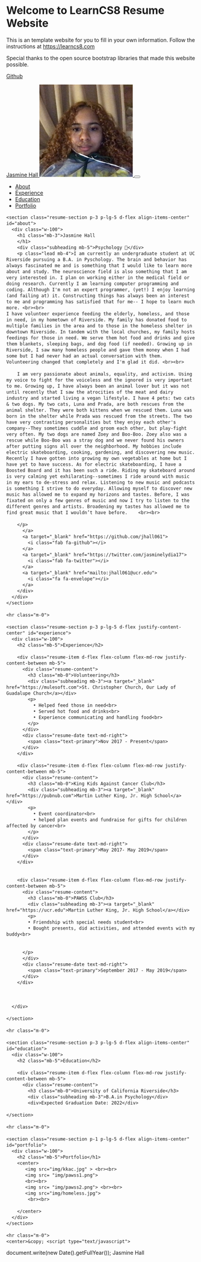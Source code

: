 
# Welcome to LearnCS8 Resume Website

This is an template website for you to fill in your own information. Follow the instructions at https://learncs8.com

Special thanks to the open source bootstrap libraries that made this website possible. 
<!DOCTYPE html>
<html lang="en">
<!DOCTYPE html>
<!DOCTYPE html>

 <a href="https://github.com/jhall061/Jasmine-website.git">Github</a>
<head> 

  <meta charset='UTF-8'>
  <meta name="viewport" content="width=device-width, initial-scale=1, shrink-to-fit=no">
  <link rel="shortcut icon" href="img/rainbow.ico">
  <meta name="description" content="">
  <meta name="author" content="">

  <title>Jasmine Hall- Student & Full-time Vegan </title>

  <!-- Bootstrap core CSS -->
  <link href="vendor/bootstrap/css/bootstrap.min.css" rel="stylesheet">

  <!-- Custom fonts for this template -->
  <link href="https://fonts.googleapis.com/css?family=Saira+Extra+Condensed:500,700" rel="stylesheet">
  <link href="https://fonts.googleapis.com/css?family=Muli:400,400i,800,800i" rel="stylesheet">
  <link href="vendor/fontawesome-free/css/all.min.css" rel="stylesheet">

  <!-- Custom styles for this template -->
  <link href="css/resume.min.css" rel="stylesheet">

</head>

<body id="page-top">
  <nav class="navbar navbar-expand-lg navbar-dark bg-primary fixed-top" id="sideNav">
    <a class="navbar-brand js-scroll-trigger" href="#page-top">
      <span class="d-block d-lg-none">Jasmine Hall</span>
      <span class="d-none d-lg-block">
        <img class="img-fluid img-profile rounded-circle mx-auto mb-2" src="img/jasminehall.jpg" alt="Profile Picture">
      </span>
    </a>
    <button class="navbar-toggler" type="button" data-toggle="collapse" data-target="#navbarSupportedContent" aria-controls="navbarSupportedContent" aria-expanded="false" aria-label="Toggle navigation">
      <span class="navbar-toggler-icon"></span>
    </button>
    <div class="collapse navbar-collapse" id="navbarSupportedContent">
      <ul class="navbar-nav">
        <li class="nav-item">
          <a class="nav-link js-scroll-trigger" href="#about">About</a>
        </li>
        <li class="nav-item">
          <a class="nav-link js-scroll-trigger" href="#experience">Experience</a>
        </li>
        <li class="nav-item">
          <a class="nav-link js-scroll-trigger" href="#education">Education</a>
        </li>
        <li class="nav-item">
          <a class="nav-link js-scroll-trigger" href="#portfolio">Portfolio</a>
        </li>
      </ul>
    </div>
  </div>
  </nav>

  <div class="container-fluid p-0">

    <section class="resume-section p-3 p-lg-5 d-flex align-items-center" id="about">
      <div class="w-100">
        <h1 class="mb-3">Jasmine Hall
        </h1>
        <div class="subheading mb-5">Psychology 🧠</div>
        <p class="lead mb-4">I am currently an undergraduate student at UC Riverside pursuing a B.A. in Pyschology. The brain and behavior has always fascinated me and is something that I would like to learn more about and study. The neuroscience field is also something that I am very interested in. I plan on working either in the medical field or doing research. Currently I am learning computer programming and coding. Although I'm not an expert programmer, (yet!) I enjoy learning (and failing at) it. Constructing things has always been an interest to me and programming has satisfied that for me-- I hope to learn much more. <br><br>
    I have volunteer experience feeding the elderly, homeless, and those in need, in my hometown of Riverside. My family has donated food to multiple families in the area and to those in the homeless shelter in downtown Riverside. In tandem with the local churches, my family hosts feedings for those in need. We serve them hot food and drinks and give them blankets, sleeping bags, and dog food (if needed). Growing up in Riverside, I saw many homeless people and gave them money when I had some but I had never had an actual conversation with them. Volunteering changed that completely and I'm glad it did. <br><br>
        
        I am very passionate about animals, equality, and activism. Using my voice to fight for the voiceless and the ignored is very important to me. Growing up, I have always been an animal lover but it was not until recently that I saw the atrocities of the meat and dairy industry and started living a vegan lifestyle. I have 4 pets: two cats & two dogs. My two cats, Luna and Prada, are both rescues from the animal shelter. They were both kittens when we rescued them. Luna was born in the shelter while Prada was rescued from the streets. The two have very contrasting personalities but they enjoy each other's company--They sometimes cuddle and groom each other, but play-fight very often. My two dogs are named Zoey and Boo-Boo. Zoey also was a rescue while Boo-Boo was a stray dog and we never found his owners after putting signs all over the neighborhood. My hobbies include electric skateboarding, cooking, gardening, and discovering new music. Recently I have gotten into growing my own vegetables at home but I have yet to have success. As for electric skateboarding, I have a Boosted Board and it has been such a ride. Riding my skateboard around is very calming yet exhilarating--sometimes I ride around with music in my ears to de-stress and relax. Listening to new music and podcasts is something I strive to do everyday. Allowing myself to discover new music has allowed me to expand my horizons and tastes. Before, I was fixated on only a few genres of music and now I try to listen to the different genres and artists. Broadening my tastes has allowed me to find great music that I wouldn’t have before.    <br><br>

        </p>
          </a>
          <a target="_blank" href="https://github.com/jhall061">
            <i class="fab fa-github"></i>
          </a>
          <a target="_blank" href="https://twitter.com/jasminelydia17">
            <i class="fab fa-twitter"></i>
          </a>
          <a target="_blank" href="mailto:jhall061@ucr.edu">
            <i class="fa fa-envelope"></i>
          </a>
        </div>
      </div>
    </section>

    <hr class="m-0">

    <section class="resume-section p-3 p-lg-5 d-flex justify-content-center" id="experience">
      <div class="w-100">
        <h2 class="mb-5">Experience</h2>

        <div class="resume-item d-flex flex-column flex-md-row justify-content-between mb-5">
          <div class="resume-content">
            <h3 class="mb-0">Volunteering</h3>
            <div class="subheading mb-3"><a target="_blank" href="https://mulesoft.com">St. Christopher Church, Our Lady of Guadalupe Church</a></div>
            <p>
              • Helped feed those in need<br> 
              • Served hot food and drinks<br>
              • Experience communicating and handling food<br>
            </p>
          </div>
          <div class="resume-date text-md-right">
            <span class="text-primary">Nov 2017 - Present</span>
          </div>
        </div>

        <div class="resume-item d-flex flex-column flex-md-row justify-content-between mb-5">
          <div class="resume-content">
            <h3 class="mb-0">King Kids Against Cancer Club</h3>
            <div class="subheading mb-3"><a target="_blank" href="https://pubnub.com">Martin Luther King, Jr. High School</a></div>
            <p>
              • Event coordinator<br>
              • helped plan events and fundraise for gifts for children affected by cancer<br>
            </p>
          </div>
          <div class="resume-date text-md-right">
            <span class="text-primary">May 2017- May 2019</span>
          </div>
        </div>


        <div class="resume-item d-flex flex-column flex-md-row justify-content-between mb-5">
          <div class="resume-content">
            <h3 class="mb-0">PAWSS Club</h3>
            <div class="subheading mb-3"><a target="_blank" href="https://ucr.edu">Martin Luther King, Jr. High School</a></div>
            <p>
            • Friendship with special needs student<br>
            • Bought presents, did activities, and attended events with my buddy<br>
        

          </p>
          </div>
          <div class="resume-date text-md-right">
            <span class="text-primary">September 2017 - May 2019</span>
          </div>
        </div>



      </div>

    </section>

    <hr class="m-0">

    <section class="resume-section p-3 p-lg-5 d-flex align-items-center" id="education">
      <div class="w-100">
        <h2 class="mb-5">Education</h2>

        <div class="resume-item d-flex flex-column flex-md-row justify-content-between mb-5">
          <div class="resume-content">
            <h3 class="mb-0">University of California Riverside</h3>
            <div class="subheading mb-3">B.A.in Psychology</div>
            <div>Expected Graduation Date: 2022</div>
      
    </section>

    <hr class="m-0">

    <section class="resume-section p-1 p-lg-5 d-flex align-items-center" id="portfolio">
      <div class="w-100">
        <h2 class="mb-5">Portfolio</h1>
        <center>
           <img src="img/kkac.jpg" > <br><br>
           <img src= "img/pawss1.png">
           <br><br>
           <img src= "img/pawss2.png"> <br><br>
           <img src="img/homeless.jpg"> 
            <br><br>
          
        </center>
      </div>
    </section>
 
    <hr class="m-0">
    <center>&copy; <script type="text/javascript">
  document.write(new Date().getFullYear());
  </script> Jasmine Hall</center><br>


  </div>

  

  <!-- Bootstrap core JavaScript -->
  <script src="vendor/jquery/jquery.min.js"></script>
  <script src="vendor/bootstrap/js/bootstrap.bundle.min.js"></script>

  <!-- Plugin JavaScript -->
  <script src="vendor/jquery-easing/jquery.easing.min.js"></script>

  <!-- Custom scripts for this template -->
  <script src="js/resume.min.js"></script>

</body>

</html>
